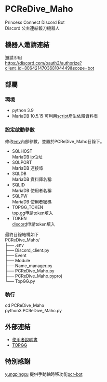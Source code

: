 # PCReDive_Maho
Princess Connect Discord Bot  
Discord 公主連結報刀機器人

## 機器人邀請連結
邀請即用  
https://discord.com/oauth2/authorize?client_id=806421470368104449&scope=bot

## 部屬
### 環境
- python 3.9
- MariaDB 10.5.15
可利用[script](https://github.com/dkalke/PCReDive_Maho/blob/master/PCReDive_Maho/init-files/priceseDB.sql)產生依賴資料表

### 設定啟動參數
修改[env](https://github.com/dkalke/PCReDive_Maho/blob/master/PCReDive_Maho/init-files/.env)內部參數，並置於PCReDive_Maho目錄下。
- SQLHOST  
  MariaDB ip位址
- SQLPORT  
  MariaDB 連接埠
- SQLDB  
  MariaDB 資料庫名稱
- SQLID  
  MariaDB 使用者名稱
- SQLPW  
  MariaDB 使用者密碼
- TOPGG_TOKEN  
  [top.gg](https://top.gg/)申請token填入
- TOKEN  
  [discord](https://discord.com/developers/applications)申請token填入

最終目錄結構如下  
PCReDive_Maho/  
├── .env  
├── Discord_client.py  
├── Event  
├── Module  
├── Name_manager.py  
├── PCReDive_Maho.py  
├── PCReDive_Maho.pyproj  
└── TopGG.py  

### 執行
cd PCReDive_Maho  
python3 PCReDive_Maho.py  


## 外部連結
- [使用者說明書](https://hackmd.io/7xSl9FBESkqW20sAv0SHPA)  
- [TOPGG](https://top.gg/bot/806421470368104449)

## 特別感謝
[yungpingxu](https://github.com/YungPingXu) 提供手動軸時移功能[pcr-bot](https://github.com/YungPingXu/pcr-bot)
